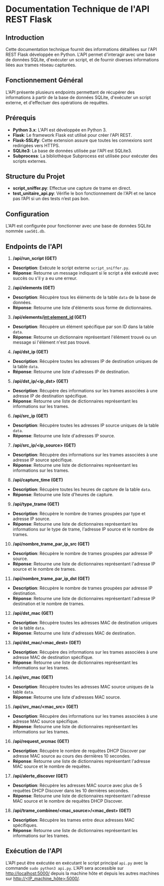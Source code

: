 # Documentation Technique de l'API REST Flask

## Introduction
Cette documentation technique fournit des informations détaillées sur l'API REST Flask développée en Python. L'API permet d'interagir avec une base de données SQLite, d'exécuter un script, et de fournir diverses informations liées aux trames réseau capturées.

## Fonctionnement Général
L'API présente plusieurs endpoints permettant de récupérer des informations à partir de la base de données SQLite, d'exécuter un script externe, et d'effectuer des opérations de requêtes.

## Prérequis
- **Python 3.x**: L'API est développée en Python 3.
- **Flask**: Le framework Flask est utilisé pour créer l'API REST.
- **Flask-SSLify**: Cette extension assure que toutes les connexions sont redirigées vers HTTPS.
- **SQLite3**: La base de données utilisée par l'API est SQLite3.
- **Subprocess**: La bibliothèque Subprocess est utilisée pour exécuter des scripts externes.

## Structure du Projet
- **script_sniffer.py**: Effectue une capture de trame en direct.
- **test_unitaire_api.py**: Vérifie le bon fonctionnement de l'API et ne lance pas l’API si un des tests n’est pas bon.

## Configuration
L'API est configurée pour fonctionner avec une base de données SQLite nommée `sae501.db`.

## Endpoints de l'API

1. **/api/run_script (GET)**
- **Description**: Exécute le script externe `script_sniffer.py`.
- **Réponse**: Retourne un message indiquant si le script a été exécuté avec succès ou s'il y a eu une erreur.

2. **/api/elements (GET)**
- **Description**: Récupère tous les éléments de la table `data` de la base de données.
- **Réponse**: Retourne une liste d'éléments sous forme de dictionnaires.

3. **/api/elements/<int:element_id> (GET)**
- **Description**: Récupère un élément spécifique par son ID dans la table `data`.
- **Réponse**: Retourne un dictionnaire représentant l'élément trouvé ou un message si l'élément n'est pas trouvé.

4. **/api/dst_ip (GET)**
- **Description**: Récupère toutes les adresses IP de destination uniques de la table `data`.
- **Réponse**: Retourne une liste d'adresses IP de destination.

5. **/api/dst_ip/<ip_dst> (GET)**
- **Description**: Récupère des informations sur les trames associées à une adresse IP de destination spécifique.
- **Réponse**: Retourne une liste de dictionnaires représentant les informations sur les trames.

6. **/api/src_ip (GET)**
- **Description**: Récupère toutes les adresses IP source uniques de la table `data`.
- **Réponse**: Retourne une liste d'adresses IP source.

7. **/api/src_ip/<ip_source> (GET)**
- **Description**: Récupère des informations sur les trames associées à une adresse IP source spécifique.
- **Réponse**: Retourne une liste de dictionnaires représentant les informations sur les trames.

8. **/api/capture_time (GET)**
- **Description**: Récupère toutes les heures de capture de la table `data`.
- **Réponse**: Retourne une liste d'heures de capture.

9. **/api/type_trame (GET)**
- **Description**: Récupère le nombre de trames groupées par type et adresse IP source.
- **Réponse**: Retourne une liste de dictionnaires représentant les informations sur le type de trame, l'adresse IP source et le nombre de trames.

10. **/api/nombre_trame_par_ip_src (GET)**
- **Description**: Récupère le nombre de trames groupées par adresse IP source.
- **Réponse**: Retourne une liste de dictionnaires représentant l'adresse IP source et le nombre de trames.

11. **/api/nombre_trame_par_ip_dst (GET)**
- **Description**: Récupère le nombre de trames groupées par adresse IP destination.
- **Réponse**: Retourne une liste de dictionnaires représentant l'adresse IP destination et le nombre de trames.

12. **/api/dst_mac (GET)**
- **Description**: Récupère toutes les adresses MAC de destination uniques de la table `data`.
- **Réponse**: Retourne une liste d'adresses MAC de destination.

13. **/api/dst_mac/<mac_dest> (GET)**
- **Description**: Récupère des informations sur les trames associées à une adresse MAC de destination spécifique.
- **Réponse**: Retourne une liste de dictionnaires représentant les informations sur les trames.

14. **/api/src_mac (GET)**
- **Description**: Récupère toutes les adresses MAC source uniques de la table `data`.
- **Réponse**: Retourne une liste d'adresses MAC source.

15. **/api/src_mac/<mac_src> (GET)**
- **Description**: Récupère des informations sur les trames associées à une adresse MAC source spécifique.
- **Réponse**: Retourne une liste de dictionnaires représentant les informations sur les trames.

16. **/api/request_srcmac (GET)**
- **Description**: Récupère le nombre de requêtes DHCP Discover par adresse MAC source au cours des dernières 10 secondes.
- **Réponse**: Retourne une liste de dictionnaires représentant l'adresse MAC source et le nombre de requêtes.

17. **/api/alerte_discover (GET)**
- **Description**: Récupère les adresses MAC source avec plus de 5 requêtes DHCP Discover dans les 10 dernières secondes.
- **Réponse**: Retourne une liste de dictionnaires représentant l'adresse MAC source et le nombre de requêtes DHCP Discover.

18. **/api/trame_combinee/<mac_source>/<mac_dest> (GET)**
- **Description**: Récupère les trames entre deux adresses MAC spécifiques.
- **Réponse**: Retourne une liste de dictionnaires représentant les informations sur les trames.

## Exécution de l'API
L'API peut être exécutée en exécutant le script principal `api.py` avec la commande `sudo python3 api.py`. L'API sera accessible sur [http://localhost:5000/](http://localhost:5000/) depuis la machine hôte et depuis les autres machines sur [http://<IP_machine_hôte>:5000/](http://<IP_machine_hôte>:5000/).
